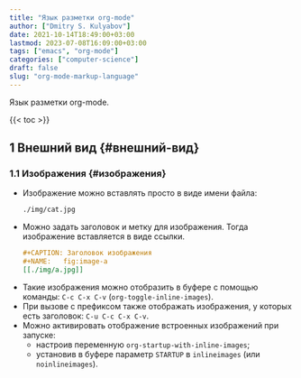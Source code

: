 ```yaml
---
title: "Язык разметки org-mode"
author: ["Dmitry S. Kulyabov"]
date: 2021-10-14T18:49:00+03:00
lastmod: 2023-07-08T16:09:00+03:00
tags: ["emacs", "org-mode"]
categories: ["computer-science"]
draft: false
slug: "org-mode-markup-language"
---
```


Язык разметки org-mode.

<!--more-->

{{< toc >}}


## <span class="section-num">1</span> Внешний вид {#внешний-вид}


### <span class="section-num">1.1</span> Изображения {#изображения}

-   Изображение можно вставлять просто в виде имени файла:
    ```org
    ./img/cat.jpg
    ```
-   Можно задать заголовок и метку для изображения. Тогда изображение вставляется в виде ссылки.
    ```org
    #+CAPTION: Заголовок изображения
    #+NAME:   fig:image-a
    [[./img/a.jpg]]
    ```
-   Такие изображения можно отобразить в буфере с помощью команды: `C-c C-x C-v` (`org-toggle-inline-images`).
-   При вызове с префиксом также отображать изображения, у которых есть заголовок: `C-u C-c C-x C-v`.
-   Можно активировать отображение встроенных изображений при запуске:
    -   настроив переменную `org-startup-with-inline-images`;
    -   установив в буфере параметр `STARTUP` в `inlineimages` (или `noinlineimages`).
